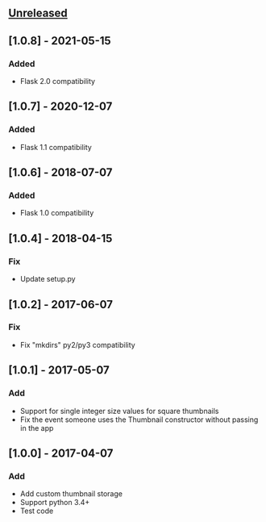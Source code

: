 ## [Unreleased]

## [1.0.8] - 2021-05-15
### Added
- Flask 2.0 compatibility

## [1.0.7] - 2020-12-07
### Added
- Flask 1.1 compatibility

## [1.0.6] - 2018-07-07
### Added
- Flask 1.0 compatibility

## [1.0.4] - 2018-04-15
### Fix
- Update setup.py

## [1.0.2] - 2017-06-07
### Fix
- Fix "mkdirs" py2/py3 compatibility

## [1.0.1] - 2017-05-07
### Add
- Support for single integer size values for square thumbnails
- Fix the event someone uses the Thumbnail constructor without passing in the app

## [1.0.0] - 2017-04-07
### Add
- Add custom thumbnail storage
- Support python 3.4+
- Test code

[Unreleased]: https://github.com/silentsokolov/flask-thumbnails/compare/v0.1.8...HEAD
[0.1.8]: https://github.com/silentsokolov/flask-thumbnails/compare/v0.1.7...v0.1.8
[0.1.7]: https://github.com/silentsokolov/flask-thumbnails/compare/v0.1.6...v0.1.7
[0.1.6]: https://github.com/silentsokolov/flask-thumbnails/compare/v0.1.5...v0.1.6
[0.1.4]: https://github.com/silentsokolov/flask-thumbnails/compare/v0.1.3...v0.1.4
[0.1.2]: https://github.com/silentsokolov/flask-thumbnails/compare/v0.1.1...v0.1.2
[0.1.1]: https://github.com/silentsokolov/flask-thumbnails/compare/v0.1.0...v0.1.1
[0.1.0]: https://github.com/silentsokolov/flask-thumbnails/compare/v0.1.0...v0.1.0
